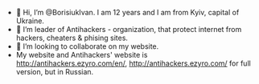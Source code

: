 - 👋 Hi, I’m @BorisiukIvan. I am 12 years and I am from Kyiv, capital of Ukraine. 
- 👀 I’m leader of Antihackers - organization, that protect internet from hackers, cheaters & phising sites.
- 💞️ I’m looking to collaborate on my website.
- My website and Antihackers' website is http://antihackers.ezyro.com/en/, http://antihackers.ezyro.com/ for full version, but in Russian.

<!---
BorisiukIvan/BorisiukIvan is a ✨ special ✨ repository because its `README.md` (this file) appears on your GitHub profile.
You can click the Preview link to take a look at your changes.
--->
